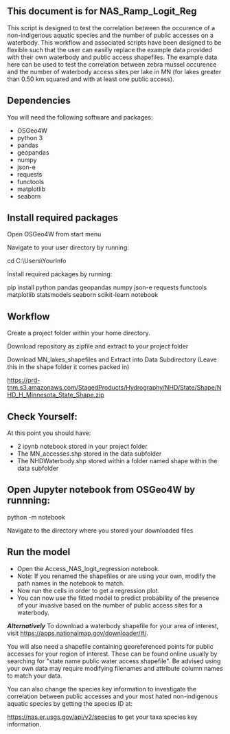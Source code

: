 ## This document is for NAS_Ramp_Logit_Reg

This script is designed to test the correlation between the occurence of a non-indigenous aquatic species and the number of public accesses on a waterbody. This workflow and associated scripts have been designed to be flexible such that the user can easilly replace the example data provided with their own waterbody and public access shapefiles. The example data here can be used to test the correlation between zebra mussel occurence and the number of waterbody access sites per lake in MN (for lakes greater than 0.50 km squared and with at least one public access).

## Dependencies
You will need the following software and packages:

* OSGeo4W
* python 3
* pandas
* geopandas
* numpy
* json-e
* requests
* functools
* matplotlib
* seaborn

## Install required packages

Open OSGeo4W from start menu

Navigate to your user directory by running:

cd C:\Users\YourInfo

Install required packages by running:
	
pip install python pandas geopandas numpy json-e requests functools matplotlib statsmodels seaborn scikit-learn notebook


## Workflow
Create a project folder within your home directory.

Download repository as zipfile and extract to your project folder

Download MN_lakes_shapefiles and Extract into Data Subdirectory (Leave this in the shape folder it comes packed in)

https://prd-tnm.s3.amazonaws.com/StagedProducts/Hydrography/NHD/State/Shape/NHD_H_Minnesota_State_Shape.zip

## Check Yourself:
	
At this point you should have:

* 2 ipynb notebook stored in your project folder
* The MN_accesses.shp stored in the data subfolder
* The NHDWaterbody.shp stored within a folder named shape within the data subfolder

## Open Jupyter notebook from OSGeo4W by runnning:

python -m notebook

Navigate to the directory where you stored your downloaded files

## Run the model

* Open the Access_NAS_logit_regression notebook.
* Note: If you renamed the shapefiles or are using your own, modify the path names in the notebook to match.
* Now run the cells in order to get a regression plot.
* You can now use the fitted model to predict probability of the presence of your invasive based on the number of public access sites for a waterbody. 

***Alternatively***
To download a waterbody shapefile for your area of interest, visit https://apps.nationalmap.gov/downloader/#/. 

You will also need a shapefile containing georeferenced points for public accesses for your region of interest. These can be found online usually by searching for "state name public water access shapefile". Be advised using your own data may require modifying filenames and attribute column names to match your data.

You can also change the species key information to investigate the correlation between public accesses and your most hated non-indigenous aquatic species by getting the species ID at:

https://nas.er.usgs.gov/api/v2/species to get your taxa species key information.
